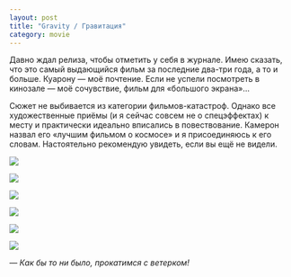 ```yaml
---
layout: post
title: "Gravity / Гравитация"
category: movie
---
```

Давно ждал релиза, чтобы отметить у себя в журнале. Имею сказать, что это самый выдающийся фильм за последние два-три года, а то и больше. Куарону — моё почтение. Если не успели посмотреть в кинозале — моё сочувствие, фильм для «большого экрана»...

Сюжет не выбивается из категории фильмов-катастроф. Однако все художественные приёмы (и я сейчас совсем не о спецэффектах) к месту и практически идеально вписались в повествование. Камерон назвал его «лучшим фильмом о космосе» и я присоединяюсь к его словам. Настоятельно рекомендую увидеть, если вы ещё не видели.

![](https://ic.pics.livejournal.com/quillcraft/13449910/344084/344084_original.jpg)

![](https://ic.pics.livejournal.com/quillcraft/13449910/344520/344520_original.jpg)

![](https://ic.pics.livejournal.com/quillcraft/13449910/344704/344704_original.jpg)

![](https://ic.pics.livejournal.com/quillcraft/13449910/344990/344990_original.jpg)

![](https://ic.pics.livejournal.com/quillcraft/13449910/345338/345338_original.jpg)

![](https://ic.pics.livejournal.com/quillcraft/13449910/345583/345583_original.jpg)

*— Как бы то ни было, прокатимся с ветерком!*
